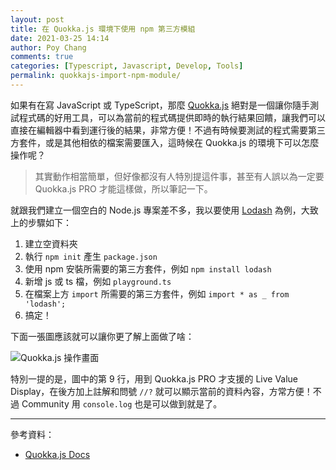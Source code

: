 ```yaml
---
layout: post
title: 在 Quokka.js 環境下使用 npm 第三方模組
date: 2021-03-25 14:14
author: Poy Chang
comments: true
categories: [Typescript, Javascript, Develop, Tools]
permalink: quokkajs-import-npm-module/
---
```


如果有在寫 JavaScript 或 TypeScript，那麼 [Quokka.js](https://quokkajs.com/) 絕對是一個讓你隨手測試程式碼的好用工具，可以為當前的程式碼提供即時的執行結果回饋，讓我們可以直接在編輯器中看到運行後的結果，非常方便！不過有時候要測試的程式需要第三方套件，或是其他相依的檔案需要匯入，這時候在 Quokka.js 的環境下可以怎麼操作呢？

>其實動作相當簡單，但好像都沒有人特別提這件事，甚至有人誤以為一定要 Quokka.js PRO 才能這樣做，所以筆記一下。

就跟我們建立一個空白的 Node.js 專案差不多，我以要使用 [Lodash](https://lodash.com/) 為例，大致上的步驟如下：

1. 建立空資料夾
2. 執行 `npm init` 產生 `package.json`
3. 使用 npm 安裝所需要的第三方套件，例如 `npm install lodash`
4. 新增 js 或 ts 檔，例如 `playground.ts`
5. 在檔案上方 `import` 所需要的第三方套件，例如 `import * as _ from 'lodash';`
6. 搞定！

下面一張圖應該就可以讓你更了解上面做了啥：

![Quokka.js 操作畫面](https://i.imgur.com/CnHK9wh.png)

特別一提的是，圖中的第 9 行，用到 Quokka.js PRO 才支援的 Live Value Display，在後方加上註解和問號 `//?` 就可以顯示當前的資料內容，方常方便！不過 Community 用 `console.log` 也是可以做到就是了。

----------

參考資料：

* [Quokka.js Docs](https://quokkajs.com/docs/)
